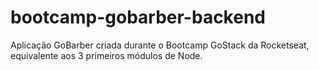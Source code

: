 # bootcamp-gobarber-backend
Aplicação GoBarber criada durante o Bootcamp GoStack da Rocketseat, equivalente aos 3 primeiros módulos de Node.
